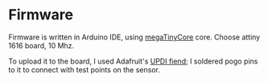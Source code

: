 # Firmware
Firmware is written in Arduino IDE, using [megaTinyCore](https://github.com/SpenceKonde/megaTinyCore) core. Choose attiny 1616 board, 10 Mhz. 

To upload it to the board, I used Adafruit's [UPDI fiend](https://www.adafruit.com/product/5879); I soldered pogo pins to it to connect with test points on the sensor. 